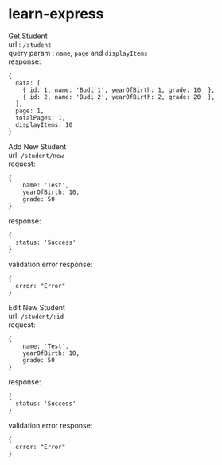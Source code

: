 # learn-express
  
Get Student  
url : `/student`  
query param : `name`, `page` and `displayItems`   
response: 
```
{
  data: [
    { id: 1, name: 'Budi 1', yearOfBirth: 1, grade: 10  },
    { id: 2, name: 'Budi 2', yearOfBirth: 2, grade: 20  },
  ],
  page: 1,
  totalPages: 1,
  displayItems: 10
}
```
  
Add New Student  
url: `/student/new`  
request: 
```
{
    name: 'Test',
    yearOfBirth: 10,
    grade: 50
}
```
response: 
```
{
  status: 'Success'
}
```
validation error response: 
```
{
  error: "Error"
}
```
  
Edit New Student  
url: `/student/:id`  
request: 
```
{
    name: 'Test',
    yearOfBirth: 10,
    grade: 50
}
```
response: 
```
{
  status: 'Success'
}
```
validation error response: 
```
{
  error: "Error"
}
```
